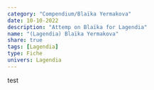 ```yaml
---
category: "Compendium/Blaïka Yermakova"
date: 10-10-2022
description: "Attemp on Blaïka for Lagendia"
name: "(Lagendia) Blaïka Yermakova"
share: true
tags: [Lagendia]
type: Fiche
univers: Lagendia
---
```

test